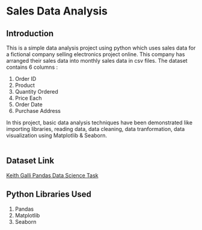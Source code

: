 # Sales Data Analysis

## Introduction
This is a simple data analysis project using python which uses sales data for a fictional company selling electronics project online. This company has arranged their sales data into monthly sales data in csv files. 
The dataset contains 6 columns :
1. Order ID
2. Product
3. Quantity Ordered
4. Price Each
5. Order Date
6. Purchase Address

In this project, basic data analysis techniques have been demonstrated like importing libraries, reading data, data cleaning, data tranformation, data visualization using Matplotlib & Seaborn. <br><br>

## Dataset Link
[Keith Galli Pandas Data Science Task](https://github.com/KeithGalli/Pandas-Data-Science-Tasks)

## Python Libraries Used
1. Pandas
2. Matplotlib
3. Seaborn
